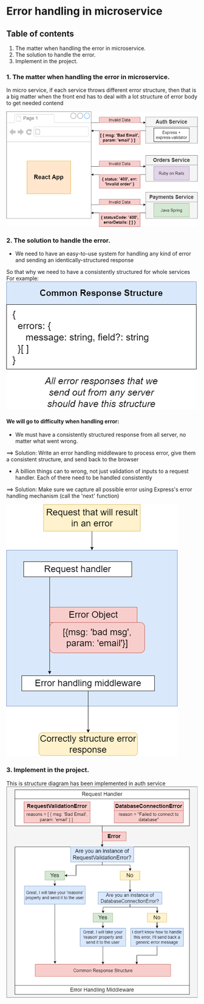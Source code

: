 # Error handling in microservice

## Table of contents

1. The matter when handling the error in microservice.
2. The solution to handle the error.
3. Implement in the project.

### 1. The matter when handling the error in microservice.

In micro service, if each service throws different error structure, then
that is a big matter when the front end has to deal with a lot structure of error body to get needed contend

![alt text](../../assets/issue-error-structure.png)


### 2. The solution to handle the error.
- We need to have an easy-to-use system for handling any kind of error and sending an identically-structured response

So that why we need to have a consistently structured for whole services
For example:
![alt text](../../assets/common-error-structure.png)

#### We will go to difficulty when handling error:

- We must have a consistently structured response from all server, no matter what went wrong.

==> Solution: Write an error handling middleware to process error, give them a consistent structure, and send back to the browser

- A billion things can to wrong, not just validation of inputs to a request handler. Each of there need to be handled
consistently

==> Solution: Make sure we capture all possible error using Express's error handling mechanism (call the 'next' function)

![alt text](../../assets/error-handler.png)


### 3. Implement in the project.

This is structure diagram has been implemented in auth service
![alt text](../../assets/custorm-error-handler.png)
